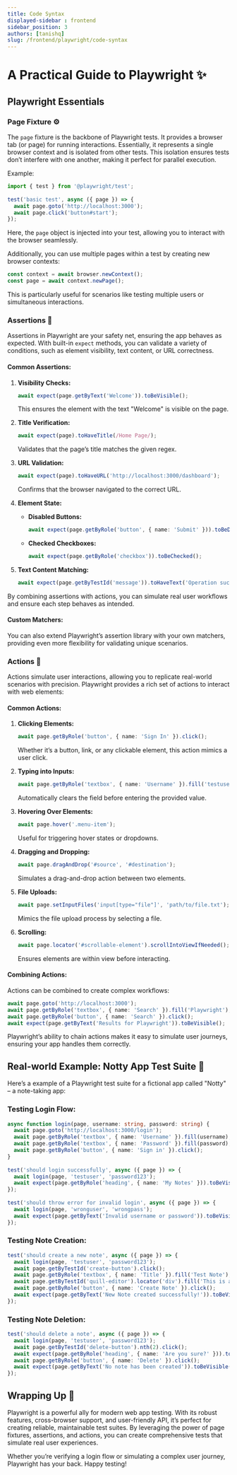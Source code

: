 ```yaml
---
title: Code Syntax
displayed-sidebar : frontend
sidebar_position: 3
authors: [tanishq]
slug: /frontend/playwright/code-syntax
---
```

# A Practical Guide to Playwright ✨
 
## Playwright Essentials
 
### Page Fixture ⚙️
The `page` fixture is the backbone of Playwright tests. It provides a browser tab (or page) for running interactions. Essentially, it represents a single browser context and is isolated from other tests. This isolation ensures tests don’t interfere with one another, making it perfect for parallel execution.
 
Example:
```typescript
import { test } from '@playwright/test';
 
test('basic test', async ({ page }) => {
  await page.goto('http://localhost:3000');
  await page.click('button#start');
});
```
Here, the `page` object is injected into your test, allowing you to interact with the browser seamlessly.
 
Additionally, you can use multiple pages within a test by creating new browser contexts:
```typescript
const context = await browser.newContext();
const page = await context.newPage();
```
This is particularly useful for scenarios like testing multiple users or simultaneous interactions.
 
### Assertions 🏢
Assertions in Playwright are your safety net, ensuring the app behaves as expected. With built-in `expect` methods, you can validate a variety of conditions, such as element visibility, text content, or URL correctness.
 
#### Common Assertions:
1. **Visibility Checks:**
   ```typescript
   await expect(page.getByText('Welcome')).toBeVisible();
   ```
   This ensures the element with the text "Welcome" is visible on the page.
 
2. **Title Verification:**
   ```typescript
   await expect(page).toHaveTitle(/Home Page/);
   ```
   Validates that the page’s title matches the given regex.
 
3. **URL Validation:**
   ```typescript
   await expect(page).toHaveURL('http://localhost:3000/dashboard');
   ```
   Confirms that the browser navigated to the correct URL.
 
4. **Element State:**
   - **Disabled Buttons:**
     ```typescript
     await expect(page.getByRole('button', { name: 'Submit' })).toBeDisabled();
     ```
   - **Checked Checkboxes:**
     ```typescript
     await expect(page.getByRole('checkbox')).toBeChecked();
     ```
 
5. **Text Content Matching:**
   ```typescript
   await expect(page.getByTestId('message')).toHaveText('Operation successful!');
   ```
 
By combining assertions with actions, you can simulate real user workflows and ensure each step behaves as intended.
 
#### Custom Matchers:
You can also extend Playwright’s assertion library with your own matchers, providing even more flexibility for validating unique scenarios.
 
### Actions 🚀
Actions simulate user interactions, allowing you to replicate real-world scenarios with precision. Playwright provides a rich set of actions to interact with web elements:
 
#### Common Actions:
1. **Clicking Elements:**
   ```typescript
   await page.getByRole('button', { name: 'Sign In' }).click();
   ```
   Whether it’s a button, link, or any clickable element, this action mimics a user click.
 
2. **Typing into Inputs:**
   ```typescript
   await page.getByRole('textbox', { name: 'Username' }).fill('testuser');
   ```
   Automatically clears the field before entering the provided value.
 
3. **Hovering Over Elements:**
   ```typescript
   await page.hover('.menu-item');
   ```
   Useful for triggering hover states or dropdowns.
 
4. **Dragging and Dropping:**
   ```typescript
   await page.dragAndDrop('#source', '#destination');
   ```
   Simulates a drag-and-drop action between two elements.
 
5. **File Uploads:**
   ```typescript
   await page.setInputFiles('input[type="file"]', 'path/to/file.txt');
   ```
   Mimics the file upload process by selecting a file.
 
6. **Scrolling:**
   ```typescript
   await page.locator('#scrollable-element').scrollIntoViewIfNeeded();
   ```
   Ensures elements are within view before interacting.
 
#### Combining Actions:
Actions can be combined to create complex workflows:
```typescript
await page.goto('http://localhost:3000');
await page.getByRole('textbox', { name: 'Search' }).fill('Playwright');
await page.getByRole('button', { name: 'Search' }).click();
await expect(page.getByText('Results for Playwright')).toBeVisible();
```
 
Playwright’s ability to chain actions makes it easy to simulate user journeys, ensuring your app handles them correctly.
 
## Real-world Example: Notty App Test Suite 📖
 
Here’s a example of a Playwright test suite for a fictional app called "Notty" – a note-taking app:
 
### Testing Login Flow:
```typescript
async function login(page, username: string, password: string) {
  await page.goto('http://localhost:3000/login');
  await page.getByRole('textbox', { name: 'Username' }).fill(username);
  await page.getByRole('textbox', { name: 'Password' }).fill(password);
  await page.getByRole('button', { name: 'Sign in' }).click();
}
 
test('should login successfully', async ({ page }) => {
  await login(page, 'testuser', 'password123');
  await expect(page.getByRole('heading', { name: 'My Notes' })).toBeVisible();
});
 
test('should throw error for invalid login', async ({ page }) => {
  await login(page, 'wronguser', 'wrongpass');
  await expect(page.getByText('Invalid username or password')).toBeVisible();
});
```
 
### Testing Note Creation:
```typescript
test('should create a new note', async ({ page }) => {
  await login(page, 'testuser', 'password123');
  await page.getByTestId('create-button').click();
  await page.getByRole('textbox', { name: 'Title' }).fill('Test Note');
  await page.getByTestId('quill-editor').locator('div').fill('This is a test note');
  await page.getByRole('button', { name: 'Create Note' }).click();
  await expect(page.getByText('New Note created successfully!')).toBeVisible();
});
```
 
### Testing Note Deletion:
```typescript
test('should delete a note', async ({ page }) => {
  await login(page, 'testuser', 'password123');
  await page.getByTestId('delete-button').nth(2).click();
  await expect(page.getByRole('heading', { name: 'Are you sure?' })).toBeVisible();
  await page.getByRole('button', { name: 'Delete' }).click();
  await expect(page.getByText('No note has been created')).toBeVisible();
});
```
 
## Wrapping Up 🎉
Playwright is a powerful ally for modern web app testing. With its robust features, cross-browser support, and user-friendly API, it’s perfect for creating reliable, maintainable test suites. By leveraging the power of page fixtures, assertions, and actions, you can create comprehensive tests that simulate real user experiences.
 
Whether you’re verifying a login flow or simulating a complex user journey, Playwright has your back. Happy testing!
